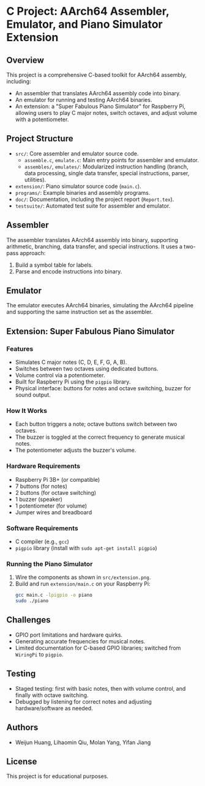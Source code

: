# C Project: AArch64 Assembler, Emulator, and Piano Simulator Extension

## Overview

This project is a comprehensive C-based toolkit for AArch64 assembly, including:
- An assembler that translates AArch64 assembly code into binary.
- An emulator for running and testing AArch64 binaries.
- An extension: a "Super Fabulous Piano Simulator" for Raspberry Pi, allowing users to play C major notes, switch octaves, and adjust volume with a potentiometer.

## Project Structure

- `src/`: Core assembler and emulator source code.
  - `assemble.c`, `emulate.c`: Main entry points for assembler and emulator.
  - `assembles/`, `emulates/`: Modularized instruction handling (branch, data processing, single data transfer, special instructions, parser, utilities).
- `extension/`: Piano simulator source code (`main.c`).
- `programs/`: Example binaries and assembly programs.
- `doc/`: Documentation, including the project report (`Report.tex`).
- `testsuite/`: Automated test suite for assembler and emulator.

## Assembler

The assembler translates AArch64 assembly into binary, supporting arithmetic, branching, data transfer, and special instructions. It uses a two-pass approach:
1. Build a symbol table for labels.
2. Parse and encode instructions into binary.

## Emulator

The emulator executes AArch64 binaries, simulating the AArch64 pipeline and supporting the same instruction set as the assembler.

## Extension: Super Fabulous Piano Simulator

### Features

- Simulates C major notes (C, D, E, F, G, A, B).
- Switches between two octaves using dedicated buttons.
- Volume control via a potentiometer.
- Built for Raspberry Pi using the `pigpio` library.
- Physical interface: buttons for notes and octave switching, buzzer for sound output.

### How It Works

- Each button triggers a note; octave buttons switch between two octaves.
- The buzzer is toggled at the correct frequency to generate musical notes.
- The potentiometer adjusts the buzzer's volume.

### Hardware Requirements

- Raspberry Pi 3B+ (or compatible)
- 7 buttons (for notes)
- 2 buttons (for octave switching)
- 1 buzzer (speaker)
- 1 potentiometer (for volume)
- Jumper wires and breadboard

### Software Requirements

- C compiler (e.g., `gcc`)
- `pigpio` library (install with `sudo apt-get install pigpio`)

### Running the Piano Simulator

1. Wire the components as shown in `src/extension.png`.
2. Build and run `extension/main.c` on your Raspberry Pi:
   ```sh
   gcc main.c -lpigpio -o piano
   sudo ./piano
   ```

## Challenges

- GPIO port limitations and hardware quirks.
- Generating accurate frequencies for musical notes.
- Limited documentation for C-based GPIO libraries; switched from `WiringPi` to `pigpio`.

## Testing

- Staged testing: first with basic notes, then with volume control, and finally with octave switching.
- Debugged by listening for correct notes and adjusting hardware/software as needed.

## Authors

- Weijun Huang, Lihaomin Qiu, Molan Yang, Yifan Jiang

## License

This project is for educational purposes.
